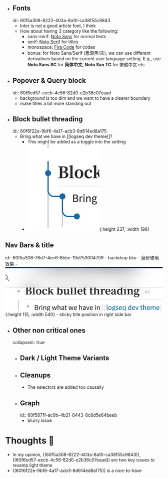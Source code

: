 - ## Fonts
  id:: 60f5a308-8222-403a-8a10-ca38f55c9843
	- Inter is not a good article font, I think
	- How about having 3 category like the following:
		- sans-serif: [Noto Sans](https://fonts.google.com/specimen/Noto+Sans) for normal texts
		- serif: [Noto Serif](https://fonts.google.com/specimen/Noto+Serif) for titles
		- monospace: [Fira Code](https://fonts.google.com/specimen/Fira+Code?query=fira+code) for codes
		- bonus: for Noto Sans/Serif (思源黑/宋), we can use different derivatives based on the current user language setting. E.g., use **Noto Sans SC** for **简体中文**,  **Noto San TC** for 繁體中文 etc.
- ## Popover & Query block
  id:: 60f6ed57-eecb-4c56-82d0-e2b36c07eaad
	- background is too dim and we want to have a clearer boundary
	- make titles a bit more standing out
- ## Block bullet threading
  id:: 60f6f22e-9bf6-4a17-acb3-8d614ed8a175
	- Bring what we have in [[logseq dev theme]]?
		- This might be added as a toggle into the setting
		- ![image.png](../assets/image_1626796687548_0.png){:height 237, :width 198}
## Nav Bars & title
id:: 60f5a308-78d7-4ec6-8bbe-19d753004709
	- backdrop blur - 磨砂玻璃效果
		- ![image.png](../assets/image_1626797105587_0.png){:height 115, :width 540}
	- sticky title position in right side bar
- ## Other non critical ones
  collapsed:: true
	- ## Dark / Light Theme Variants
	- ## Cleanups
		- The selectors are added too causally
	- ## Graph
	  id:: 60f5871f-ac0b-4b21-8443-6c8d5e64beeb
		- blurry issue
# Thoughts 💭
- In my opinion, ((60f5a308-8222-403a-8a10-ca38f55c9843)), ((60f6ed57-eecb-4c56-82d0-e2b36c07eaad)) are two key issues to revamp light theme
- ((60f6f22e-9bf6-4a17-acb3-8d614ed8a175)) is a nice-to-have